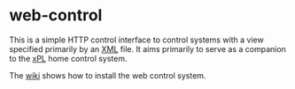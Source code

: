# web-control
This is a simple HTTP control interface to control systems with a view specified primarily by an [XML](https://en.wikipedia.org/wiki/XML) file.
It aims primarily to serve as a companion to the [xPL](https://github.com/fcorthay/xPL) home control system.

The [wiki](https://github.com/fcorthay/web-control/wiki) shows how to install the web control system.
